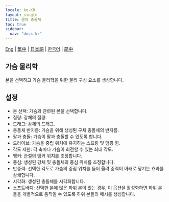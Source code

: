 ```yaml
---
locale: ko-KR
layout: single
title: 몸체 충돌체
toc: true
sidebar:
  nav: "docs-kr"
---
```

[Eng](/dancexr/features/xps_boobs) | [繁中](/tw/dancexr/features/xps_boobs) | [日本語](/jp/dancexr/features/xps_boobs) | [한국어](/kr/dancexr/features/xps_boobs) | [简中](/zh/dancexr/features/xps_boobs)

## 가슴 물리학

본을 선택하고 가슴 물리학을 위한 물리 구성 요소를 생성합니다.


## 설정

* 본 선택: 가슴과 관련된 본을 선택합니다.
* 질량: 강체의 질량.
* 드래그: 강체의 드래그.
* 충돌체 반지름: 가슴을 위해 생성된 구체 충돌체의 반지름.
* 팔과 충돌: 가슴이 팔과 충돌할 수 있도록 합니다.
* 드라이브: 가슴을 중립 위치에 유지하는 스프링 및 댐핑 힘.
* 각도 제한: 각 축마다 가슴이 회전할 수 있는 최대 각도.
* 앵커: 관절의 앵커 위치를 조정합니다.
* 중심: 생성된 강체 및 충돌체의 중심 위치를 조정합니다.
* 반중력: 선택한 각도로 가슴의 중립 위치를 들어 올려 중력이 아래로 당기는 효과를 상쇄합니다.
* 시각화: 생성된 충돌체를 시각화합니다.
* 소프트바디: 선택한 본에 많은 하위 본이 있는 경우, 이 옵션을 활성화하면 하위 본들을 개별적으로 움직일 수 있도록 하위 본들의 메시를 생성합니다.